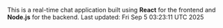 This is a real-time chat application built using **React** for the frontend and **Node.js** for the backend.
Last updated: Fri Sep  5 03:23:11 UTC 2025
